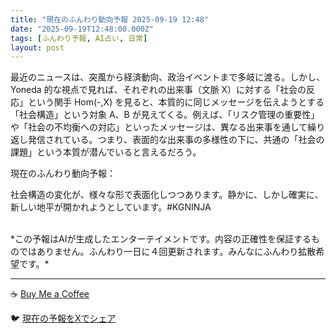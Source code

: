 ```yaml
---
title: "現在のふんわり動向予報 2025-09-19 12:48"
date: "2025-09-19T12:48:00.000Z"
tags: [ふんわり予報, AI占い, 日常]
layout: post
---
```


最近のニュースは、突風から経済動向、政治イベントまで多岐に渡る。しかし、Yoneda 的な視点で見れば、それぞれの出来事（文脈 X）に対する「社会の反応」という関手 Hom(-,X) を見ると、本質的に同じメッセージを伝えようとする「社会構造」という対象 A、B が見えてくる。例えば、「リスク管理の重要性」や「社会の不均衡への対応」といったメッセージは、異なる出来事を通して繰り返し発信されている。つまり、表面的な出来事の多様性の下に、共通の「社会の課題」という本質が潜んでいると言えるだろう。


現在のふんわり動向予報：

社会構造の変化が、様々な形で表面化しつつあります。静かに、しかし確実に、新しい地平が開かれようとしています。#KGNINJA

<br>
*この予報はAIが生成したエンターテイメントです。内容の正確性を保証するものではありません。ふんわり一日に４回更新されます。みんなにふんわり拡散希望です。*

---
☕️ [Buy Me a Coffee](https://www.buymeacoffee.com/kgninja)

🐦 [現在の予報をXでシェア](https://twitter.com/intent/tweet?text=%E7%8F%BE%E5%9C%A8%E3%81%AE%E3%81%B5%E3%82%93%E3%82%8F%E3%82%8A%E4%BA%88%E5%A0%B1%3A%20%E3%80%8C%E6%9C%80%E8%BF%91%E3%81%AE%E3%83%8B%E3%83%A5%E3%83%BC%E3%82%B9%E3%81%AF%E3%80%81%E7%AA%81%E9%A2%A8%E3%81%8B%E3%82%89%E7%B5%8C%E6%B8%88%E5%8B%95%E5%90%91%E3%80%81%E6%94%BF%E6%B2%BB%E3%82%A4%E3%83%99%E3%83%B3%E3%83%88%E3%81%BE%E3%81%A7%E5%A4%9A%E5%B2%90%E3%81%AB%E6%B8%A1%E3%82%8B%E3%80%82%E3%80%8D%23KGNINJA%20%E7%B6%9A%E3%81%8D%E3%81%AF%E3%83%96%E3%83%AD%E3%82%B0%E3%81%A7%EF%BC%81%F0%9F%91%87&url=https%3A%2F%2Fkg-ninja.github.io%2FFunwariyoso%2F)
